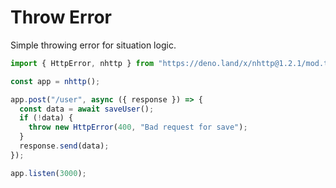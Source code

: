 # Throw Error

Simple throwing error for situation logic.

```js
import { HttpError, nhttp } from "https://deno.land/x/nhttp@1.2.1/mod.ts";

const app = nhttp();

app.post("/user", async ({ response }) => {
  const data = await saveUser();
  if (!data) {
    throw new HttpError(400, "Bad request for save");
  }
  response.send(data);
});

app.listen(3000);
```
